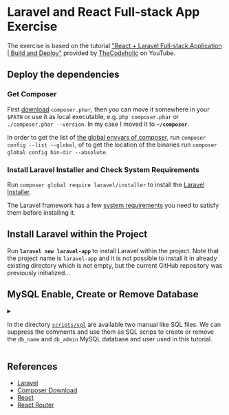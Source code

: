 # Laravel and React Full-stack App Exercise

The exercise is based on the tutorial ["React + Laravel Full-stack Application | Build and Deploy"](https://youtu.be/qJq9ZMB2Was) provided by [TheCodeholic](https://thecodeholic.com/) on YouTube.

## Deploy the dependencies

### Get Composer

First [download](https://getcomposer.org/download/) `composer.phar`, then you can move it somewhere in your `$PATH` or use it as local executable, e.g. `php composer.phar` or `./composer.phar --version`. In my case I moved it to **`~/composer`**.

In order to get the list of [the global envvars of composer](https://stackoverflow.com/q/30664220/6543935), run `composer config --list --global`, of to get the location of the binaries run `composer global config bin-dir --absolute`.

### Install Laravel Installer and Check System Requirements

Run `composer global require laravel/installer` to install the [Laravel Installer](https://laravel.com/docs/installation#installing-laravel).

The Laravel framework has a few [system requirements](https://laravel.com/docs/deployment#server-requirements) you need to satisfy them before installing it.

## Install Laravel within the Project

Run **`laravel new laravel-app`** to install Laravel within the project. Note that the project name is `laravel-app` and it is not possible to install it in already existing directory which is not empty, but the current GitHub repository was previously initialized...

## MySQL Enable, Create or Remove Database

<details>

<summary>

In the directory [`scripts/sql`](scripts/sql/) are available two manual like SQL files. We can suppress the comments and use them as SQL scrips to create or remove the `db_name` and `db_admin` MySQL database and user used in this tutorial.

</summary>

```bash
sed -r \
-e '/^(-- |$)/d' \
-e 's/db_name/db_name/g' \
-e 's/db_admin/db_admin/g' \
-e 's/strong-password/strong-password/g' \
scripts/sql/mariadb_db_create.sql | sudo mysql # scripts/sql/mysql_db_create.sql | sudo mysql
```

```bash
sed -r \
-e '/^(-- |$)/d' \
-e 's/db_name/db_name/g' \
-e 's/db_admin/db_admin/g' \
scripts/sql/db_remove.sql | sudo mysql
```

</details>

## References

- [Laravel](https://laravel.com/)
- [Composer Download](https://getcomposer.org/download/)
- [React](https://reactjs.org/)
- [React Router](https://reactrouter.com/)
